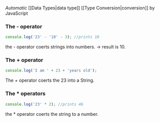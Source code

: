 *Automatic* [[Data Types|data type]] [[Type Conversion|conversion]] by JavaScript

### The - operator

```javascript
console.log('23' - '10' - 3); //prints 10
```

the *-* operator coerts strings into numbers. -> result is 10.

### The + operator

```javascript
console.log('I am ' + 23 + 'years old');
```

The *+* operator coerts the 23 into a String.

### The * operators

```javascript
console.log('23' * 2); //prints 46
```

the * operator coerts the string to a number.
